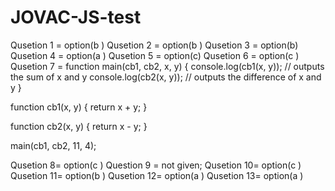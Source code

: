 # JOVAC-JS-test
Qusetion 1 = option(b )
Qusetion 2 = option(b )
Qusetion 3 = option(b)
Qusetion 4 = option(a )
Qusetion 5 = option(c)
Qusetion 6 = option(c )
Qusetion 7 = function main(cb1, cb2, x, y) {
  console.log(cb1(x, y)); // outputs the sum of x and y
  console.log(cb2(x, y)); // outputs the difference of x and y
}

function cb1(x, y) {
  return x + y;
}

function cb2(x, y) {
  return x - y;
}

main(cb1, cb2, 11, 4);

Qusetion 8= option(c )
Question 9 = not given;
Qusetion 10= option(c )
Qusetion 11= option(b )
Qusetion 12= option(a )
Qusetion 13= option(a )


